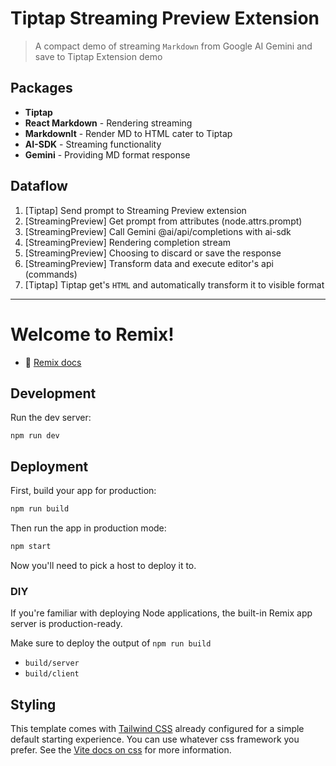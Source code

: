 # Tiptap Streaming Preview Extension

> A compact demo of streaming `Markdown` from Google AI Gemini and save to Tiptap Extension demo

## Packages

- **Tiptap**
- **React Markdown** - Rendering streaming
- **MarkdownIt** - Render MD to HTML cater to Tiptap
- **AI-SDK** - Streaming functionality
- **Gemini** - Providing MD format response

## Dataflow

1. [Tiptap] Send prompt to Streaming Preview extension
2. [StreamingPreview] Get prompt from attributes (node.attrs.prompt)
3. [StreamingPreview] Call Gemini @ai/api/completions with ai-sdk
4. [StreamingPreview] Rendering completion stream
5. [StreamingPreview] Choosing to discard or save the response
6. [StreamingPreview] Transform data and execute editor's api (commands)
7. [Tiptap] Tiptap get's `HTML` and automatically transform it to visible format

---

# Welcome to Remix!

- 📖 [Remix docs](https://remix.run/docs)

## Development

Run the dev server:

```shellscript
npm run dev
```

## Deployment

First, build your app for production:

```sh
npm run build
```

Then run the app in production mode:

```sh
npm start
```

Now you'll need to pick a host to deploy it to.

### DIY

If you're familiar with deploying Node applications, the built-in Remix app server is production-ready.

Make sure to deploy the output of `npm run build`

- `build/server`
- `build/client`

## Styling

This template comes with [Tailwind CSS](https://tailwindcss.com/) already configured for a simple default starting experience. You can use whatever css framework you prefer. See the [Vite docs on css](https://vitejs.dev/guide/features.html#css) for more information.
